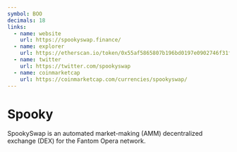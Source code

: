 ```yaml
---
symbol: BOO
decimals: 18
links:
  - name: website
    url: https://spookyswap.finance/
  - name: explorer
    url: https://etherscan.io/token/0x55af5865807b196bd0197e0902746f31fbccfa58
  - name: twitter
    url: https://twitter.com/spookyswap
  - name: coinmarketcap
    url: https://coinmarketcap.com/currencies/spookyswap/
---
```


# Spooky

SpookySwap is an automated market-making (AMM) decentralized exchange (DEX) for the Fantom Opera network.
